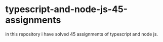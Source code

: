 # typescript-and-node-js-45-assignments
in this repository i have solved 45 assignments of typescript and node js.
